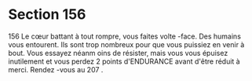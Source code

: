 # Section 156

156
Le cœur battant à tout rompre, vous faites volte -face. Des
humains vous entourent. Ils sont trop nombreux pour que vous
puissiez en venir à bout. Vous essayez néanm oins de résister,
mais vous vous épuisez inutilement et vous perdez  2 points
d'ENDURANCE  avant d'être réduit à merci. Rendez -vous au
207 .